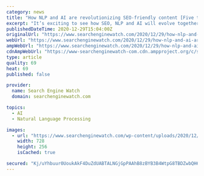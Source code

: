 ```yaml
---
category: news
title: "How NLP and AI are revolutionizing SEO-friendly content [Five tools to help you]"
excerpt: "It’s exciting to see how SEO, NLP and AI will evolve together. Writer.com's Co-founder and CEO, May Habib discusses in-depth about content and top tools."
publishedDateTime: 2020-12-29T15:04:00Z
originalUrl: "https://www.searchenginewatch.com/2020/12/29/how-nlp-and-ai-are-revolutionizing-seo-friendly-content-five-tools-to-help-you/"
webUrl: "https://www.searchenginewatch.com/2020/12/29/how-nlp-and-ai-are-revolutionizing-seo-friendly-content-five-tools-to-help-you/"
ampWebUrl: "https://www.searchenginewatch.com/2020/12/29/how-nlp-and-ai-are-revolutionizing-seo-friendly-content-five-tools-to-help-you/amp/"
cdnAmpWebUrl: "https://www-searchenginewatch-com.cdn.ampproject.org/c/s/www.searchenginewatch.com/2020/12/29/how-nlp-and-ai-are-revolutionizing-seo-friendly-content-five-tools-to-help-you/amp/"
type: article
quality: 69
heat: 69
published: false

provider:
  name: Search Engine Watch
  domain: searchenginewatch.com

topics:
  - AI
  - Natural Language Processing

images:
  - url: "https://www.searchenginewatch.com/wp-content/uploads/2020/12/How-NLP-and-AI-are-revolutionizing-SEO-friendly-content-Five-tools-to-help-you-scaled.jpg"
    width: 728
    height: 256
    isCached: true

secured: "Kj/uYhbuur0UoukAkF4DuZdUABTALNGjGpPAAhB8zBYB3B4WtpG8TBDZwbQH6ZBDlOqoFu7YbFDUnJA3fgwL96EUaVFBs/puvnBNH1uq0u9/rSZxvI819cOBljOyPzR7gvLeSDPZlTXv1YrvEtmB2VL0kX5LLy73kKOVN8Evh6d/aggrWf60wBnrnxDb0OYg6EJyET7VXZhY0LMmjit8YMxQBoZLbqaoAEFlOl7ICEbNz8VO/eBG6A0UfoqNxcCy0YqJWbUw2s24oelY11av4BD3Ip8yCzBkR09kJoK6cB+in9euqRlw+Qv4pkYtxgbbaDYqeN/LP9iB86+tSbRTEjMLojgR4bfXpNMcaEC17u8=;abU9akqGJdgB6yHrQH9Emg=="
---
```


